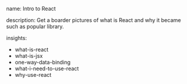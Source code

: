 name: Intro to React

description: Get a boarder pictures of what is React and why it became such as popular library.

insights:

- what-is-react
- what-is-jsx
- one-way-data-binding
- what-i-need-to-use-react
- why-use-react
